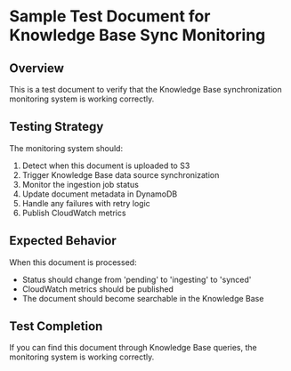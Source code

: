 # Sample Test Document for Knowledge Base Sync Monitoring

## Overview
This is a test document to verify that the Knowledge Base synchronization monitoring system is working correctly.

## Testing Strategy
The monitoring system should:
1. Detect when this document is uploaded to S3
2. Trigger Knowledge Base data source synchronization
3. Monitor the ingestion job status
4. Update document metadata in DynamoDB
5. Handle any failures with retry logic
6. Publish CloudWatch metrics

## Expected Behavior
When this document is processed:
- Status should change from 'pending' to 'ingesting' to 'synced'
- CloudWatch metrics should be published
- The document should become searchable in the Knowledge Base

## Test Completion
If you can find this document through Knowledge Base queries, the monitoring system is working correctly.